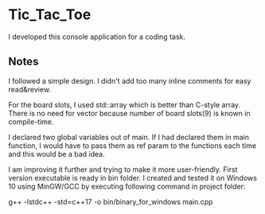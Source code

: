 # Tic_Tac_Toe

I developed this console application for a coding task.

## Notes
I followed a simple design.
I didn't add too many inline comments for easy read&review.

For the board slots, I used std::array which is better than C-style array. There is no need for vector because number of board slots(9) is known in compile-time.

I declared two global variables out of main. If I had declared them in main function, I  would have to pass them as ref param to the functions each time and this would be a bad idea.

I am improving it further and trying to make it more user-friendly.
First version executable is ready in bin folder. I created and tested it on Windows 10 using MinGW/GCC by executing following command in project folder:

g++ -lstdc++ -std=c++17 -o bin/binary_for_windows main.cpp

